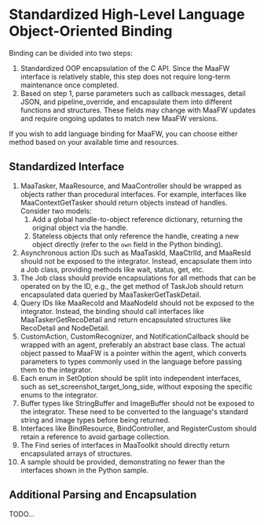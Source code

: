 # Standardized High-Level Language Object-Oriented Binding

Binding can be divided into two steps:

1. Standardized OOP encapsulation of the C API. Since the MaaFW interface is relatively stable, this step does not require long-term maintenance once completed.
2. Based on step 1, parse parameters such as callback messages, detail JSON, and pipeline_override, and encapsulate them into different functions and structures. These fields may change with MaaFW updates and require ongoing updates to match new MaaFW versions.

If you wish to add language binding for MaaFW, you can choose either method based on your available time and resources.

## Standardized Interface

1. MaaTasker, MaaResource, and MaaController should be wrapped as objects rather than procedural interfaces. For example, interfaces like MaaContextGetTasker should return objects instead of handles. Consider two models:
    1. Add a global handle-to-object reference dictionary, returning the original object via the handle.
    2. Stateless objects that only reference the handle, creating a new object directly (refer to the `own` field in the Python binding).
2. Asynchronous action IDs such as MaaTaskId, MaaCtrlId, and MaaResId should not be exposed to the integrator. Instead, encapsulate them into a Job class, providing methods like wait, status, get, etc.
3. The Job class should provide encapsulations for all methods that can be operated on by the ID, e.g., the get method of TaskJob should return encapsulated data queried by MaaTaskerGetTaskDetail.
4. Query IDs like MaaRecoId and MaaNodeId should not be exposed to the integrator. Instead, the binding should call interfaces like MaaTaskerGetRecoDetail and return encapsulated structures like RecoDetail and NodeDetail.
5. CustomAction, CustomRecognizer, and NotificationCallback should be wrapped with an agent, preferably an abstract base class. The actual object passed to MaaFW is a pointer within the agent, which converts parameters to types commonly used in the language before passing them to the integrator.
6. Each enum in SetOption should be split into independent interfaces, such as set_screenshot_target_long_side, without exposing the specific enums to the integrator.
7. Buffer types like StringBuffer and ImageBuffer should not be exposed to the integrator. These need to be converted to the language's standard string and image types before being returned.
8. Interfaces like BindResource, BindController, and RegisterCustom should retain a reference to avoid garbage collection.
9. The Find series of interfaces in MaaToolkit should directly return encapsulated arrays of structures.
10. A sample should be provided, demonstrating no fewer than the interfaces shown in the Python sample.

## Additional Parsing and Encapsulation

TODO...
